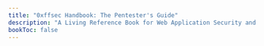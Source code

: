 ```yaml
---
title: "0xffsec Handbook: The Pentester's Guide"
description: "A Living Reference Book for Web Application Security and Pentest/CTF"
bookToc: false
---
```


